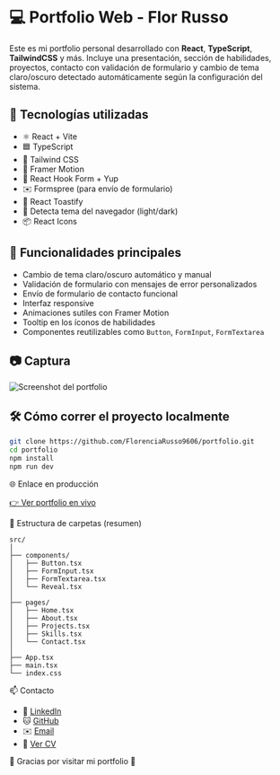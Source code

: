 # 💻 Portfolio Web - Flor Russo

Este es mi portfolio personal desarrollado con **React**, **TypeScript**, **TailwindCSS** y más. Incluye una presentación, sección de habilidades, proyectos, contacto con validación de formulario y cambio de tema claro/oscuro detectado automáticamente según la configuración del sistema.

## 🚀 Tecnologías utilizadas

- ⚛️ React + Vite
- 🟦 TypeScript
- 🎨 Tailwind CSS
- 🎥 Framer Motion
- 🎯 React Hook Form + Yup
- ✉️ Formspree (para envío de formulario)
- 🔔 React Toastify
- 🌙 Detecta tema del navegador (light/dark)
- 📦 React Icons

## 🧠 Funcionalidades principales

- Cambio de tema claro/oscuro automático y manual
- Validación de formulario con mensajes de error personalizados
- Envío de formulario de contacto funcional
- Interfaz responsive
- Animaciones sutiles con Framer Motion
- Tooltip en los íconos de habilidades
- Componentes reutilizables como `Button`, `FormInput`, `FormTextarea`

## 📷 Captura

![Screenshot del portfolio](public/img/CapturaPantallaProyecto-png)

## 🛠 Cómo correr el proyecto localmente

```bash
git clone https://github.com/FlorenciaRusso9606/portfolio.git
cd portfolio
npm install
npm run dev

```
🌐 Enlace en producción

[👉 Ver portfolio en vivo](https://portfolio-florencia-russo.vercel.app/)



📁 Estructura de carpetas (resumen)
```
src/
│
├── components/
│   ├── Button.tsx
│   ├── FormInput.tsx
│   ├── FormTextarea.tsx
│   └── Reveal.tsx
│
├── pages/
│   ├── Home.tsx
│   ├── About.tsx
│   ├── Projects.tsx
│   ├── Skills.tsx
│   └── Contact.tsx
│
├── App.tsx
├── main.tsx
└── index.css
```

📫 Contacto

- 💼 [LinkedIn](https://www.linkedin.com/in/florencia-russo-65976b287/)
- 🐱 [GitHub](https://github.com/FlorenciaRusso9606)
- ✉️ [Email](mailto:russoflorencia96@gmail.com)
- 📄 [Ver CV](public/CV_Florencia_Russo.pdf)

🙌 Gracias por visitar mi portfolio 💜
